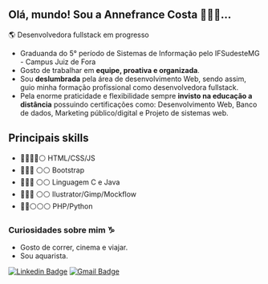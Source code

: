 
<!--
**AnnefranceCosta/AnnefranceCosta** is a ✨ _special_ ✨ repository because its `README.md` (this file) appears on your GitHub profile.

Here are some ideas to get you started:

- 🔭 I’m currently working on ...
- 🌱 I’m currently learning ...
- 👯 I’m looking to collaborate on ...
- 🤔 I’m looking for help with ...
- 💬 Ask me about ...
- 📫 How to reach me: ...
- 😄 Pronouns: ...
- ⚡ Fun fact: ...
-->
## Olá, mundo! Sou a Annefrance Costa 🙋🏽‍♀️...
🌎 Desenvolvedora fullstack em progresso
<ul>
<li>Graduanda do 5° período de Sistemas de Informação pelo IFSudesteMG - Campus Juiz de Fora</li>
  <li> Gosto de trabalhar em <b>equipe, proativa e organizada</b>. </li>
  <li> Sou <b>deslumbrada</b> pela área de desenvolvimento Web, sendo assim, guio minha formação profissional como desenvolvedora fullstack. </li>
  <li> Pela enorme praticidade e flexibilidade sempre <b>invisto na educação a distância</b> possuindo certificações como: Desenvolvimento Web, Banco de dados, Marketing público/digital e Projeto de sistemas web.</li>
</ul>

## Principais skills
<ul>
<li>🔵🔵🔵🔵⚪  HTML/CSS/JS</li>
<li>🔵🔵🔵 ⚪⚪ Bootstrap</li>
<li>🔵🔵🔵 ⚪⚪ Linguagem C e Java</li>
<li>🔵🔵🔵 ⚪⚪ Ilustrator/Gimp/Mockflow</li>
<li>🔵🔵⚪⚪⚪ PHP/Python</li>
</ul>

### Curiosidades sobre mim ♑
<ul>
<li> Gosto de correr, cinema e viajar.</li> 
<li>  Sou aquarista.</li> 
</ul>

[
![Linkedin Badge](https://img.shields.io/badge/-Annefrance%20Costa-6633cc?style=flat-square&logo=Linkedin&logoColor=white&link=https://www.linkedin.com/in/annefrance-costa-a6aab4189/)](https://www.linkedin.com/in/annefrance-costa-a6aab4189/) 
[![Gmail Badge](https://img.shields.io/badge/-annefrance.costa@gmail.com-6633cc?style=flat-square&logo=Gmail&logoColor=white&link=mailto:annefrance.costa@gmail.com)](annefrance.costa@gmail.com)
